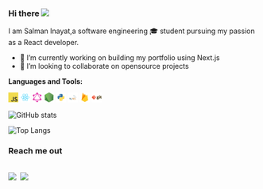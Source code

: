 ### Hi there <img src="https://raw.githubusercontent.com/MartinHeinz/MartinHeinz/master/wave.gif" width="30px"> 

I am Salman Inayat,a software engineering :mortar_board: student pursuing my passion as a React developer. 

- 🔭 I’m currently working on building my portfolio using Next.js
- 👯 I’m looking to collaborate on opensource projects



**Languages and Tools:**  

<code><img height="20" src="https://raw.githubusercontent.com/github/explore/80688e429a7d4ef2fca1e82350fe8e3517d3494d/topics/javascript/javascript.png"></code>
<code><img height="20" src="https://raw.githubusercontent.com/github/explore/80688e429a7d4ef2fca1e82350fe8e3517d3494d/topics/react/react.png"></code>
<code><img height="20" src="https://raw.githubusercontent.com/github/explore/5c058a388828bb5fde0bcafd4bc867b5bb3f26f3/topics/graphql/graphql.png"></code>
<code><img height="20" src="https://raw.githubusercontent.com/github/explore/80688e429a7d4ef2fca1e82350fe8e3517d3494d/topics/nodejs/nodejs.png"></code>
<code><img height="20" src="https://raw.githubusercontent.com/github/explore/80688e429a7d4ef2fca1e82350fe8e3517d3494d/topics/python/python.png"></code>
<code><img height="20" src="https://raw.githubusercontent.com/github/explore/80688e429a7d4ef2fca1e82350fe8e3517d3494d/topics/mysql/mysql.png"></code>
<code><img height="20" src="https://raw.githubusercontent.com/github/explore/80688e429a7d4ef2fca1e82350fe8e3517d3494d/topics/firebase/firebase.png"></code>
<code><img height="20" src="https://raw.githubusercontent.com/github/explore/80688e429a7d4ef2fca1e82350fe8e3517d3494d/topics/git/git.png"></code>

![GitHub stats](https://github-readme-stats.vercel.app/api?username=Salman-Inayat&show_icons=true&theme=tokyonight)


![Top Langs](https://github-readme-stats.vercel.app/api/top-langs/?username=Salman-Inayat&theme=tokyonight&layout=compact)

    
<!-- 
![](https://visitor-badge.laobi.icu/badge?page_id=Salman-Inayat.Salman-Inayat)
[![Github](https://img.shields.io/github/followers/CharalambosIoannou?label=Follow&style=social)](https://github.com/CharalambosIoannou)
-->


### Reach me out 

<br/>
<a href="https://linkedin.com/in/salman-inayat-69a634197/">
  <img align="left" width="24px" src="https://cdn.jsdelivr.net/npm/simple-icons@v3/icons/linkedin.svg"  />
</a>
<a href="mailto:salmaninayat1999@gmail.com">
  <img align="left" width="26px" src="https://cdn.jsdelivr.net/npm/simple-icons@v3/icons/gmail.svg" />
</a>
<br/>
